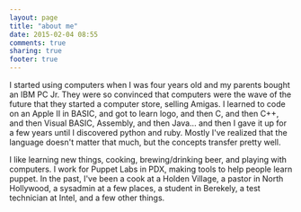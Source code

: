 ```yaml
---
layout: page
title: "about me"
date: 2015-02-04 08:55
comments: true
sharing: true
footer: true
---
```


I started using computers when I was four years old and my parents bought an
IBM PC Jr. They were so convinced that computers were the wave of the future
that they started a computer store, selling Amigas. I learned to code on an
Apple II in BASIC, and got to learn logo, and then C, and then C++, and then
Visual BASIC, Assembly, and then Java... and then I gave it up for a few years
until I discovered python and ruby. Mostly I've realized that the language
doesn't matter that much, but the concepts transfer pretty well.

I like learning new things, cooking, brewing/drinking beer, and playing with
computers. I work for Puppet Labs in PDX, making tools to help people learn
puppet. In the past, I've been a cook at a Holden Village, a pastor in North
Hollywood, a sysadmin at a few places, a student in Berekely, a test technician
at Intel, and a few other things.
